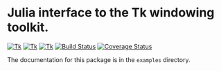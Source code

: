 # Julia interface to the Tk windowing toolkit.

[![Tk](http://pkg.julialang.org/badges/Tk_0.3.svg)](http://pkg.julialang.org/?pkg=Tk&ver=0.3)
[![Tk](http://pkg.julialang.org/badges/Tk_0.4.svg)](http://pkg.julialang.org/?pkg=Tk&ver=0.4)
[![Tk](http://pkg.julialang.org/badges/Tk_0.5.svg)](http://pkg.julialang.org/?pkg=Tk&ver=0.5)
[![Build Status](https://travis-ci.org/JuliaLang/Tk.jl.svg?branch=master)](https://travis-ci.org/JuliaLang/Tk.jl)
[![Coverage Status](https://coveralls.io/repos/JuliaLang/Tk.jl/badge.svg)](https://coveralls.io/r/JuliaLang/Tk.jl)

The documentation for this package is in the `examples` directory.
